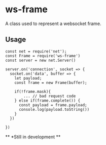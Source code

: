 ws-frame
==========
A class used to represent a websocket frame.

Usage
------

```JS
const net = require('net');
const Frame = require('ws-frame')
const server = new net.Server()

server.on('connection', socket => {
  socket.on('data', buffer => {
    let payload;
    const frame = new Frame(buffer);

    if(!frame.mask){
        ... // bad request code
    } else if(frame.complete()) {
      const payload = frame.payload;
      console.log(payload.toString())
    }
  })

})
```

** *Still in development **
